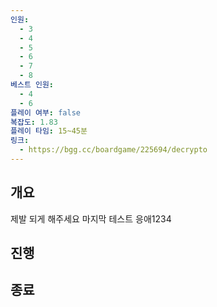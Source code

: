 ```yaml
---
인원:
  - 3
  - 4
  - 5
  - 6
  - 7
  - 8
베스트 인원:
  - 4
  - 6
플레이 여부: false
복잡도: 1.83
플레이 타임: 15~45분
링크:
  - https://bgg.cc/boardgame/225694/decrypto
---
```

## 개요
제발 되게 해주세요 마지막 테스트 응애1234
## 진행
## 종료